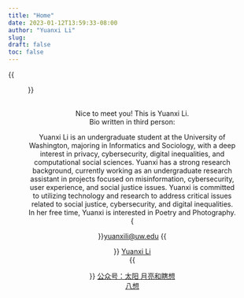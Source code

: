```yaml
---
title: "Home"
date: 2023-01-12T13:59:33-08:00
author: "Yuanxi Li"
slug:
draft: false
toc: false
---
```


{{<figure src="/files/sunset.jpg">}}
<br />
<br />
<div align="center">
Nice to meet you! This is Yuanxi Li.
<br />
Bio written in third person:

Yuanxi Li is an undergraduate student at the University of Washington, majoring in Informatics and Sociology, with a deep interest in privacy, cybersecurity, digital inequalities, and computational social sciences. Yuanxi has a strong research background, currently working as an undergraduate research assistant in projects focused on misinformation, cybersecurity, user experience, and social justice issues. Yuanxi is committed to utilizing technology and research to address critical issues related to social justice, cybersecurity, and digital inequalities. In her free time, Yuanxi is interested in Poetry and Photography.
<br />
{<figure src="/files/emailicon.png">}}<a href="yuanxili@uw.edu">yuanxili@uw.edu</a>
{{<figure src="/files/linkedin.png">}} <a href=https://www.linkedin.com/in/yuanxi-li-614370293>Yuanxi Li</a><br />
{{<figure src="/files/wx.png">}} <a href=https://mp.weixin.qq.com/s/XBrGu85AZQpTnPfz1sEu8Q>公众号：太阳 月亮和瞎想八想</a><br>
	<br />
</div>